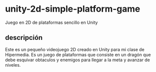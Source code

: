 # unity-2d-simple-platform-game
Juego en 2D de plataformas sencillo en Unity

## descripción
Este es un pequeño videojuego 2D creado en Unity para mi clase de Hipermedia.
Es un juego de plataformas que consiste en un dragón que debe esquivar obtaculos y enemigos para llegar a la meta y avanzar de niveles.

